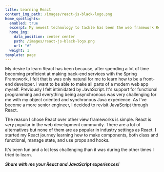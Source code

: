 ```yaml
---
title: Learning React
content_img_path: /images/react-js-black-logo.png
home_spotlights:
  enabled: true
  excerpt: My newest technology to tackle has been the web framework React.
  home_img:
    data_position: center center
    path: /images/react-js-black-logo.png
    url: "#"
  weight: 1
template: page
---
```

My desire to learn React has been because, after spending a lot of time becoming proficient at making back-end services with the Spring Framework, I felt that is was only natural for me to learn how to be a front-end developer. I want to be able to make all parts of a modern web app myself. Previously I felt intimidated by JavaScript. It's support for functional programming and everything being asynchronous  was very challenging for me with my object oriented and synchronous Java experience. As I've become a more senior engineer, I decided to revisit JavaScript through React.

The reason I chose React over other view frameworks is simple. React is *very* popular in the web development community. There are a lot of alternatives but none of them are as popular in industry settings as React. I started my React journey learning how to make components, both class and functional, manage state, and use props and hooks.

It's been fun and a lot less challenging than it was during the other times I tried to learn.

***Share with me your React and JavaScript experiences!***